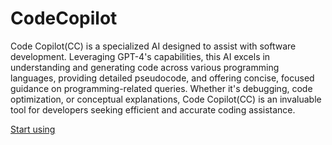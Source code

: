 # CodeCopilot

Code Copilot(CC) is a specialized AI designed to assist with software development. Leveraging GPT-4's capabilities, this AI excels in understanding and generating code across various programming languages, providing detailed pseudocode, and offering concise, focused guidance on programming-related queries. Whether it's debugging, code optimization, or conceptual explanations, Code Copilot(CC) is an invaluable tool for developers seeking efficient and accurate coding assistance.

[Start using](https://chat.openai.com/g/g-2DQzU5UZl)